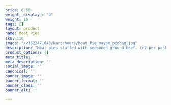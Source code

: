 ```yaml
---
price: 6.59
weight__display_: "0"
weight: 16
tags: []
layout: product
name: Meat Pies
sku: 110
image: "/v1622471643/kartchners/Meat_Pie_maybe_pzobaq.jpg"
description: "Meat pies stuffed with seasoned ground beef. \n2 per pack"
product_options: []
meta_title: ''
meta_description: ''
social_image: ''
canonical: ''
banner_image: ''
banner_format: ''
banner_class: ''
banner_alt: ''

---
```

